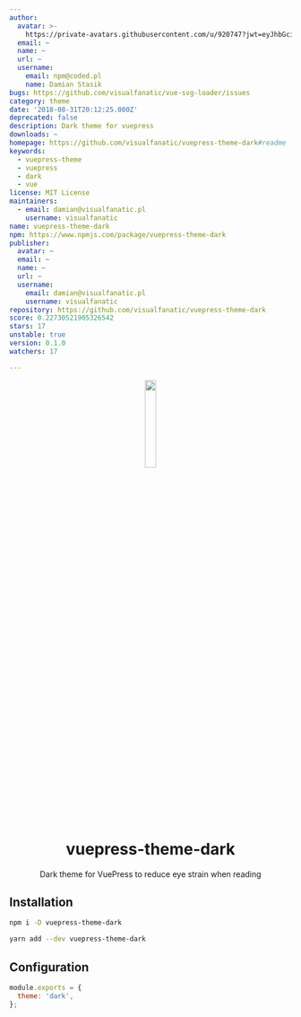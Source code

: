 ```yaml
---
author:
  avatar: >-
    https://private-avatars.githubusercontent.com/u/920747?jwt=eyJhbGciOiJIUzI1NiIsInR5cCI6IkpXVCJ9.eyJpc3MiOiJnaXRodWIuY29tIiwiYXVkIjoicmF3LmdpdGh1YnVzZXJjb250ZW50LmNvbSIsImtleSI6ImtleTEiLCJleHAiOjE3MzQ2NzM1NjAsIm5iZiI6MTczNDY3MjM2MCwicGF0aCI6Ii91LzkyMDc0NyJ9.7xqG5fYSbY_7mBcwDkg9KAQ_YVihZpQW-PLxtFa4xJg&v=4
  email: ~
  name: ~
  url: ~
  username:
    email: npm@coded.pl
    name: Damian Stasik
bugs: https://github.com/visualfanatic/vue-svg-loader/issues
category: theme
date: '2018-08-31T20:12:25.000Z'
deprecated: false
description: Dark theme for vuepress
downloads: ~
homepage: https://github.com/visualfanatic/vuepress-theme-dark#readme
keywords:
  - vuepress-theme
  - vuepress
  - dark
  - vue
license: MIT License
maintainers:
  - email: damian@visualfanatic.pl
    username: visualfanatic
name: vuepress-theme-dark
npm: https://www.npmjs.com/package/vuepress-theme-dark
publisher:
  avatar: ~
  email: ~
  name: ~
  url: ~
  username:
    email: damian@visualfanatic.pl
    username: visualfanatic
repository: https://github.com/visualfanatic/vuepress-theme-dark
score: 0.22730521905326542
stars: 17
unstable: true
version: 0.1.0
watchers: 17

---
```


<p align="center"><img src="vuepress.png" width="20%"></p>
<h1 align="center">vuepress-theme-dark</h1>
<p align="center">Dark theme for VuePress to reduce eye strain when reading</p>

## Installation
``` bash
npm i -D vuepress-theme-dark

yarn add --dev vuepress-theme-dark
```

## Configuration
``` js
module.exports = {
  theme: 'dark',
};
```
